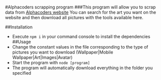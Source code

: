 #Alphacoders scrapping program
###This program will allow you to scrap data from [Alphacoders website](https://wall.alphacoders.com)
You can search for the art you want on the website and then download all pictures with the tools available here.

##Installation
* Execute `npm i` in your command console to install the dependencies
##Usage
* Change the constant values in the file corresponding to the type of pictures you want to download (Wallpaper|Mobile Wallpaper|Art|Images|Avatar)
* Start the program with `node [program]`
* The program will automatically download everything in the folder you specified